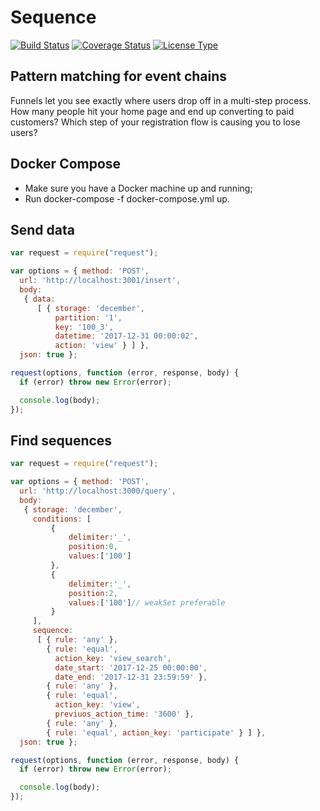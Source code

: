 # Sequence

[![Build Status](https://travis-ci.org/startbase/sequence.svg?branch=master)](https://travis-ci.org/startbase/sequence)
[![Coverage Status](https://coveralls.io/repos/github/startbase/sequence/badge.svg?branch=master)](https://coveralls.io/github/startbase/sequence?branch=master)
[![License Type](https://img.shields.io/badge/license-MIT-blue.svg)](LICENSE)

## Pattern matching for event chains

Funnels let you see exactly where users drop off in a multi-step process. How many people hit your home page and end up converting to paid customers? Which step of your registration flow is causing you to lose users?

## Docker Compose
* Make sure you have a Docker machine up and running;
* Run docker-compose -f docker-compose.yml up.

## Send data

```javascript
var request = require("request");

var options = { method: 'POST',
  url: 'http://localhost:3001/insert',
  body: 
   { data: 
      [ { storage: 'december',
          partition: '1',
          key: '100_3',
          datetime: '2017-12-31 00:00:02',
          action: 'view' } ] },
  json: true };

request(options, function (error, response, body) {
  if (error) throw new Error(error);

  console.log(body);
});
```

## Find sequences

```javascript
var request = require("request");

var options = { method: 'POST',
  url: 'http://localhost:3000/query',
  body: 
   { storage: 'december',
     conditions: [
         {
             delimiter:'_', 
             position:0, 
             values:['100']
         },
         {
             delimiter:'_',
             position:2,
             values:['100']// weakSet preferable
         }
     ],
     sequence: 
      [ { rule: 'any' },
        { rule: 'equal',
          action_key: 'view_search',
          date_start: '2017-12-25 00:00:00',
          date_end: '2017-12-31 23:59:59' },
        { rule: 'any' },
        { rule: 'equal',
          action_key: 'view',
          previuos_action_time: '3600' },
        { rule: 'any' },
        { rule: 'equal', action_key: 'participate' } ] },
  json: true };

request(options, function (error, response, body) {
  if (error) throw new Error(error);

  console.log(body);
});
```
